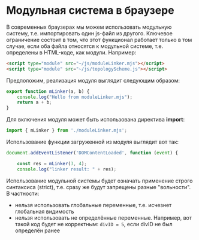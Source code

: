 # Модульная система в браузере

В современных браузерах мы можем использовать модульную систему, т.е. импортировать один js-файл из другого. Ключевое ограничение состоит в том, что этот функционал работает только в том случае, если оба файла относятся к модульной системе, т.е. определены в HTML-коде, как модули. Например:

```html
<script type="module" src="~/js/moduleLinker.mjs"></script>
<script type="module" src="~/js/topologyScheme.js"></script>
```

Предположим, реализация модуля выглядит следующим образом:

```js
export function mLinker(a, b) {
    console.log("Hello from moduleLinker.mjs");
    return a + b;
}
```

Для включения модуля может быть использована директива **import**:

```js
import { mLinker } from './moduleLinker.mjs';
```

Использование функции загруженной из модуля выглядит вот так:

```js
document.addEventListener('DOMContentLoaded', function (event) {

    const res = mLinker(3, 4);
    console.log("linker result: " + res);
```

Использование модульной системы будет означать применение строго синтаксиса (strict), т.е. сразу же будут запрещены разные "вольности". В частности:

- нельзя использовать глобальные переменные, т.е. исчезнет глобальная видимость
- нельзя использовать не определённые переменные. Например, вот такой код будет не корректным: `divID = 5`, если divID не был определён ранее
